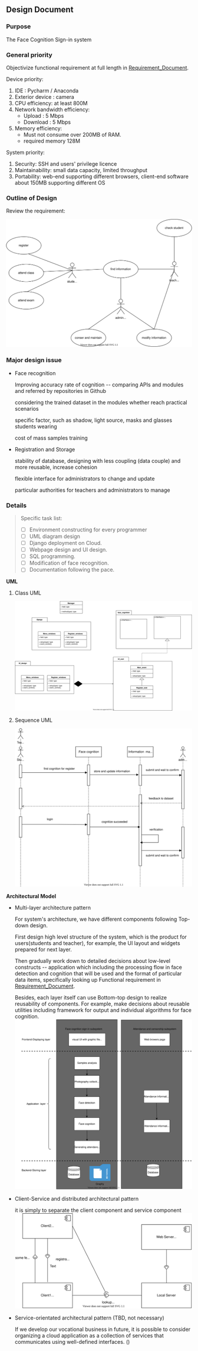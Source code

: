 ## Design Document
### Purpose
The Face Cognition Sign-in system
### General priority
Objectivize functional requirement at full length  in [Requirement_Document](./Requirement_Document.md).

Device priority:
1. IDE : Pycharm / Anaconda 
2. Exterior device : camera
3. CPU efficiency: at least 800M 
4. Network bandwidth efficiency:
   - Upload : 5 Mbps
   - Download : 5 Mbps  
5. Memory efficiency: 
   - Must not consume over 200MB of RAM.
   - required memory 128M  
   
System priority:
1. Security: SSH and users' privilege licence  
2. Maintainability: small data capacity, limited throughput
3. Portability: web-end supporting different browsers, client-end software about 150MB supporting different OS  
### Outline of Design
Review the requirement:

![](img/user.svg)
### Major design issue
+ Face recognition 
  
   Improving accuracy rate of cognition -- comparing APIs and modules and referred by repositories in Github  
   
   considering the trained dataset in the modules whether reach practical scenarios
   
   specific factor, such as shadow, light source, masks and glasses students wearing 
   
   cost of mass samples training  

+ Registration and Storage
  
   stability of database, designing with less coupling (data couple) and more reusable, increase cohesion

   flexible interface for administrators to change and update

   particular authorities for teachers and administrators to manage 
### Details 
> 
> Specific task list:
>  - [ ] Environment constructing for every programmer
>  - [ ] UML diagram design
>  - [ ] Django deployment on Cloud.
>  - [ ] Webpage design and UI design.
>  - [ ] SQL programming.
>  - [ ] Modification of face recognition.
>  - [ ] Documentation following the pace.

**UML**
1. Class UML

   ![](img/class.svg)

2. Sequence UML
 
   ![](img/seq_login.svg)

**Architectural Model**

- Multi-layer architecture pattern

   For system's architecture, we have different components following Top-down design. 

   First design high level structure of the system, which is the product for users(students and teacher), for example, the UI layout and widgets prepared for next layer.

   Then gradually work down to detailed decisions about low-level constructs -- application which including the processing flow in face detection and cognition that will be used and the format of particular data items, specifically looking up Functional requirement in [Requirement_Document](./Requirement_Document.md).

   Besides, each layer itself can use Bottom-top design to realize reusability of components. For example, make decisions about reusable utilities including framework for output and individual algorithms for face cognition. 
   ![](img/layer.svg)

- Client-Service and distributed architectural pattern 
  
   it is simply to separate the client component and service component
   ![](img/arch.svg)
- Service-orientated architectural pattern (TBD, not necessary)
   
   If we develop our vocational business in future, it is possible to consider organizing a cloud application as a collection of services that communicates using well-defined interfaces. ()

